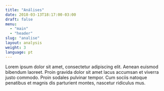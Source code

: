 ```yaml
---
title: "Análises"
date: 2018-03-13T18:17:00-03:00
draft: false
menu:
  - "main"
  - "header"
slug: "analise"
layout: analysis
weight: 3
language: pt
---
```

Lorem ipsum dolor sit amet, consectetur adipiscing elit. Aenean euismod bibendum laoreet. Proin gravida dolor sit amet lacus accumsan et viverra justo commodo. Proin sodales pulvinar tempor. Cum sociis natoque penatibus et magnis dis parturient montes, nascetur ridiculus mus.
